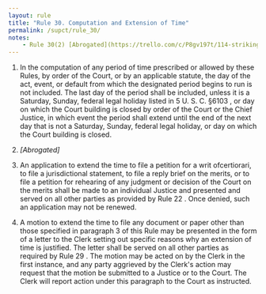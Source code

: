 ```yaml
---
layout: rule
title: "Rule 30. Computation and Extension of Time"
permalink: /supct/rule_30/
notes:
    - Rule 30(2) [Abrogated](https://trello.com/c/P8gv197t/114-striking-of-rule-30-scr-2) prior to June 1st, 2025.
---
```


1. In the computation of any period of time prescribed or allowed by these Rules, by order of the Court, or by an applicable statute, the day of the act, event, or default from which the designated period begins to run is not included. The last day of the period shall be included, unless it is a Saturday, Sunday, federal legal holiday listed in 5 U. S. C. §6103 , or day on which the Court building is closed by order of the Court or the Chief Justice, in which event the period shall extend until the end of the next day that is not a Saturday, Sunday, federal legal holiday, or day on which the Court building is closed.


2. *[Abrogated]*


3. An application to extend the time to file a petition for a writ ofcertiorari, to file a jurisdictional statement, to file a reply brief on the merits, or to file a petition for rehearing of any judgment or decision of the Court on the merits shall be made to an individual Justice and presented and served on all other parties as provided by Rule 22 . Once denied, such an application may not be renewed.


4. A motion to extend the time to file any document or paper other than those specified in paragraph 3 of this Rule may be presented in the form of a letter to the Clerk setting out specific reasons why an extension of time is justified. The letter shall be served on all other parties as required by Rule 29 . The motion may be acted on by the Clerk in the first instance, and any party aggrieved by the Clerk's action may request that the motion be submitted to a Justice or to the Court. The Clerk will report action under this paragraph to the Court as instructed.
